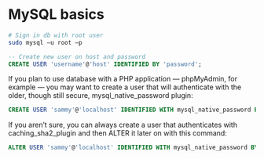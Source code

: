 # MySQL basics

```bash
# Sign in db with root user
sudo mysql –u root –p
```

```sql
-- Create new user on host and password 
CREATE USER 'username'@'host' IDENTIFIED BY 'password';
```

If you plan to use database with a PHP application — phpMyAdmin, for example — you may want to create a user that will authenticate with the older, though still secure, mysql_native_password plugin:
```sql
CREATE USER 'sammy'@'localhost' IDENTIFIED WITH mysql_native_password BY 'password';
``` 
If you aren’t sure, you can always create a user that authenticates with caching_sha2_plugin and then ALTER it later on with this command:
```sql
ALTER USER 'sammy'@'localhost' IDENTIFIED WITH mysql_native_password BY 'password';
```